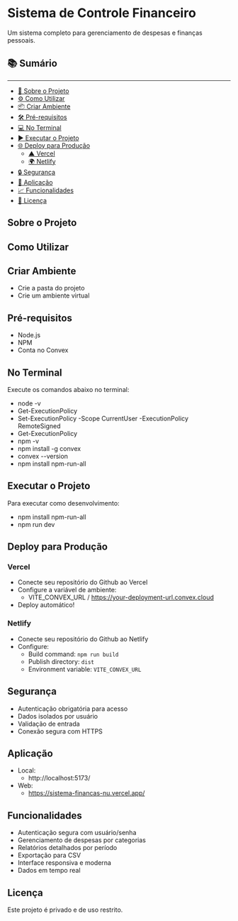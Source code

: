 # Sistema de Controle Financeiro

Um sistema completo para gerenciamento de despesas e finanças pessoais.

## 📚 Sumário
-----------------------------------------------------------------------------------

- [🚀 Sobre o Projeto](#sobre-o-projeto)
- [⚙️ Como Utilizar](#como-utilizar)
- [📦 Criar Ambiente](#criar-ambiente)
- [🛠️ Pré-requisitos](#pré-requisitos)
- [💻 No Terminal](#no-terminal)
- [▶️ Executar o Projeto](#executar-o-projeto)
- [🌐 Deploy para Produção](#deploy-para-produção)
  - [▲ Vercel](#vercel)
  - [🌍 Netlify](#netlify)
- [🔒 Segurança](#segurança)
- [🧩 Aplicação](#aplicação)
- [📈 Funcionalidades](#funcionalidades)
- [📄 Licença](#licença)

## Sobre o Projeto

## Como Utilizar

## Criar Ambiente

- Crie a pasta do projeto
- Crie um ambiente virtual

## Pré-requisitos

- Node.js 
- NPM 
- Conta no Convex 

## No Terminal
Execute os comandos abaixo no terminal:

- node -v
- Get-ExecutionPolicy
- Set-ExecutionPolicy -Scope CurrentUser -ExecutionPolicy RemoteSigned
- Get-ExecutionPolicy
- npm -v
- npm install -g convex
- convex --version
- npm install npm-run-all

## Executar o Projeto
Para executar como desenvolvimento:

- npm install npm-run-all
- npm run dev

## Deploy para Produção

### Vercel

- Conecte seu repositório do Github ao Vercel
- Configure a variável de ambiente: 
   - VITE_CONVEX_URL / https://your-deployment-url.convex.cloud
- Deploy automático!

### Netlify

- Conecte seu repositório do Github ao Netlify
- Configure:
   - Build command: `npm run build`
   - Publish directory: `dist`
   - Environment variable: `VITE_CONVEX_URL`

## Segurança

- Autenticação obrigatória para acesso
- Dados isolados por usuário
- Validação de entrada 
- Conexão segura com HTTPS

## Aplicação

- Local:
   - http://localhost:5173/
- Web:
   - https://sistema-financas-nu.vercel.app/

## Funcionalidades

- Autenticação segura com usuário/senha
- Gerenciamento de despesas por categorias
- Relatórios detalhados por período
- Exportação para CSV
- Interface responsiva e moderna
- Dados em tempo real

## Licença

Este projeto é privado e de uso restrito.

